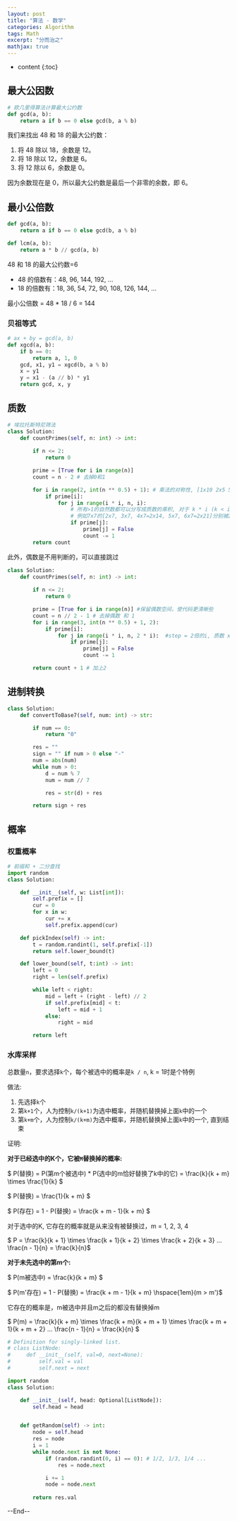```yaml
---
layout: post
title: "算法 - 数学"
categories: Algorithm
tags: Math
excerpt: "分而治之"
mathjax: true
---
```


* content
{:toc}

## 最大公因数

```python
# 欧几里得算法计算最大公约数
def gcd(a, b):
    return a if b == 0 else gcd(b, a % b)
```

我们来找出 48 和 18 的最大公约数：

1. 将 48 除以 18，余数是 12。
2. 将 18 除以 12，余数是 6。
3. 将 12 除以 6，余数是 0。

因为余数现在是 0，所以最大公约数是最后一个非零的余数，即 6。


## 最小公倍数

```python
def gcd(a, b):
    return a if b == 0 else gcd(b, a % b)

def lcm(a, b):
    return a * b // gcd(a, b)
```

48 和 18 的最大公约数=6

* 48 的倍数有：48, 96, 144, 192, …
* 18 的倍数有：18, 36, 54, 72, 90, 108, 126, 144, …

最小公倍数 = 48 * 18 / 6 = 144

### 贝祖等式

```python
# ax + by = gcd(a, b)
def xgcd(a, b):
    if b == 0:
        return a, 1, 0
    gcd, x1, y1 = xgcd(b, a % b)
    x = y1
    y = x1 - (a // b) * y1
    return gcd, x, y
```

## 质数

```python
# 埃拉托斯特尼筛法
class Solution:
    def countPrimes(self, n: int) -> int:
        
        if n <= 2:
            return 0

        prime = [True for i in range(n)]
        count = n - 2 # 去掉0和1

        for i in range(2, int(n ** 0.5) + 1): # 乘法的对称性, [1x10 2x5 5x2 10x1]
            if prime[i]:
                for j in range(i * i, n, i): 
                    # 所有>1的自然数都可以分写成质数的乘积, 对于 k * i (k < i)的部分已经被标记过, 
                    # 例如7x7的[2x7, 3x7, 4x7=2x14, 5x7, 6x7=2x21]分别被2，3，5标记过
                    if prime[j]:
                        prime[j] = False
                        count -= 1
        return count
```

此外，偶数是不用判断的，可以直接跳过

```python
class Solution:
    def countPrimes(self, n: int) -> int:
        
        if n <= 2:
            return 0

        prime = [True for i in range(n)] #保留偶数空间，使代码更清晰些
        count = n // 2 - 1 # 去掉偶数 和 1 
        for i in range(3, int(n ** 0.5) + 1, 2):
            if prime[i]:
                for j in range(i * i, n, 2 * i):  #step = 2倍的i, 质数 x 质数 = 奇数(2除外)
                    if prime[j]:
                        prime[j] = False
                        count -= 1

        return count + 1 # 加上2
```

## 进制转换

```python
class Solution:
    def convertToBase7(self, num: int) -> str:

        if num == 0:
            return "0"

        res = ""
        sign = "" if num > 0 else "-"
        num = abs(num)
        while num > 0:
            d = num % 7
            num = num // 7

            res = str(d) + res

        return sign + res
```

## 概率

### 权重概率

```python
# 前缀和 + 二分查找
import random
class Solution:

    def __init__(self, w: List[int]):
        self.prefix = []
        cur = 0
        for x in w:
            cur += x
            self.prefix.append(cur)

    def pickIndex(self) -> int:
        t = random.randint(1, self.prefix[-1])
        return self.lower_bound(t)

    def lower_bound(self, t:int) -> int:
        left = 0
        right = len(self.prefix)

        while left < right:
            mid = left + (right - left) // 2
            if self.prefix[mid] < t:
                left = mid + 1
            else:
                right = mid

        return left
```

### 水库采样

总数量`n`，要求选择`k`个，每个被选中的概率是`k / n`, k = 1时是个特例

做法: 

1. 先选择`k`个
2. 第`k+1`个，人为控制`k/(k+1)`为选中概率，并随机替换掉上面`k`中的一个
3. 第`k+m`个，人为控制`k/(k+m)`为选中概率，并随机替换掉上面`k`中的一个, 直到结束

证明:

**对于已经选中的K个，它被`M`替换掉的概率:**

$ P(替换) = P(第m个被选中) * P(选中的m恰好替换了k中的它) = \frac{k}{k + m} \times \frac{1}{k} $

$ P(替换) = \frac{1}{k + m} $

$ P(存在) = 1 - P(替换) = \frac{k + m - 1}{k + m} $

对于选中的K, 它存在的概率就是从来没有被替换过，m = 1, 2, 3, 4

$ P = \frac{k}{k + 1} \times \frac{k + 1}{k + 2} \times \frac{k + 2}{k + 3} ... \frac{n - 1}{n} = \frac{k}{n}$


**对于未先选中的第m个:**

$ P(m被选中) = \frac{k}{k + m} $

$ P(m'存在) = 1 - P(替换) = \frac{k + m - 1}{k + m} \hspace{1em}(m > m')$

它存在的概率是，m被选中并且m之后的都没有替换掉m

$ P(m) = \frac{k}{k + m} \times \frac{k + m}{k + m + 1} \times \frac{k + m + 1}{k + m + 2} ... \frac{n - 1}{n} = \frac{k}{n} $

```python
# Definition for singly-linked list.
# class ListNode:
#     def __init__(self, val=0, next=None):
#         self.val = val
#         self.next = next

import random
class Solution:

    def __init__(self, head: Optional[ListNode]):
        self.head = head


    def getRandom(self) -> int:
        node = self.head
        res = node
        i = 1
        while node.next is not None:
            if (random.randint(0, i) == 0): # 1/2, 1/3, 1/4 ...
                res = node.next

            i += 1
            node = node.next
        
        return res.val
```
--End--